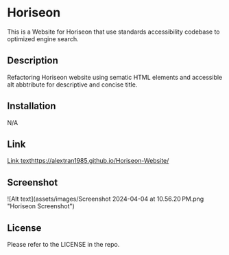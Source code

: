 # Horiseon 

This is a Website for Horiseon that use standards accessibility codebase to optimized engine search.

## Description

Refactoring Horiseon website using sematic HTML elements and accessible alt abbtribute for descriptive and concise title.

## Installation

N/A

## Link

[Link text](https://website-name.com)https://alextran1985.github.io/Horiseon-Website/

## Screenshot

![Alt text](assets/images/Screenshot 2024-04-04 at 10.56.20 PM.png "Horiseon Screenshot")

## License

Please refer to the LICENSE in the repo.


